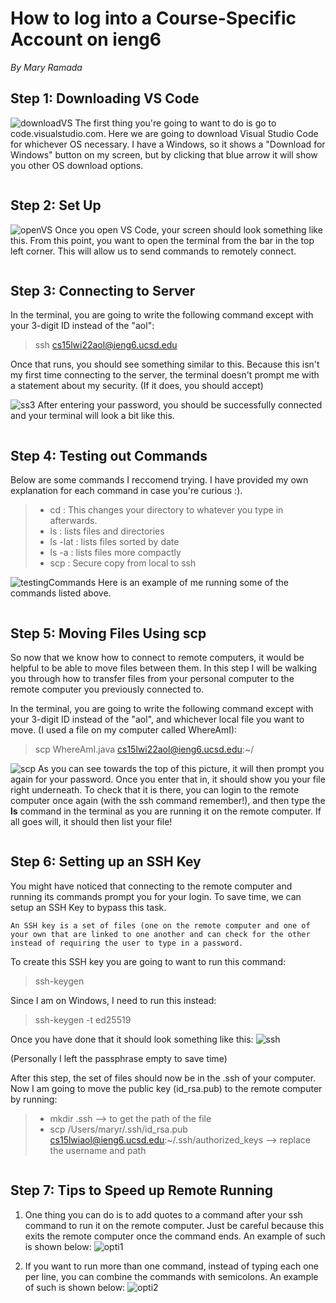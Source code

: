 # How to log into a Course-Specific Account on ieng6
*By Mary Ramada*

## Step 1: Downloading VS Code
![downloadVS](download.png)
The first thing you're going to want to do is go to code.visualstudio.com.
Here we are going to download Visual Studio Code for whichever OS necessary. I have a Windows, so it shows a "Download for Windows" button on my screen, but by clicking that blue arrow it will show you other OS download options. 
```
```
## Step 2: Set Up 
![openVS](ss1.png)
Once you open VS Code, your screen should look something like this. From this point, you want to open the terminal from the bar in the top left corner. This will allow us to send commands to remotely connect. 
```
```
## Step 3: Connecting to Server
In the terminal, you are going to write the following command except with your 3-digit ID instead of the "aol": 
> ssh cs15lwi22aol@ieng6.ucsd.edu

Once that runs, you should see something similar to this. Because this isn't my first time connecting to the server, the terminal doesn't prompt me with a statement about my security. (If it does, you should accept)

![ss3](ss3.png)
After entering your password, you should be successfully connected and your terminal will look a bit like this. 
```
```
## Step 4: Testing out Commands
Below are some commands I reccomend trying. I have provided my own explanation for each command in case you're curious :). 

>  * cd : This changes your directory to whatever you type in afterwards.
> * ls : lists files and directories 
> * ls -lat : lists files sorted by date
> * ls -a : lists files more compactly
> * scp : Secure copy from local to ssh

![testingCommands](ss4.png)
Here is an example of me running some of the commands listed above. 
```
```
## Step 5: Moving Files Using scp
So now that we know how to connect to remote computers, it would be helpful to be able to move files between them. In this step I will be walking you through how to transfer files from your personal computer to the remote computer you previously connected to. 

In the terminal, you are going to write the following command except with your 3-digit ID instead of the "aol", and whichever local file you want to move. (I used a file on my computer called WhereAmI): 
> scp WhereAmI.java cs15lwi22aol@ieng6.ucsd.edu:~/

![scp](ss5.png)
As you can see towards the top of this picture, it will then prompt you again for your password. Once you enter that in, it should show you your file right underneath. To check that it is there, you can login to the remote computer once again (with the ssh command remember!), and then type the **ls** command in the terminal as you are running it on the remote computer. If all goes will, it should then list your file!
```
```
## Step 6: Setting up an SSH Key
You might have noticed that connecting to the remote computer and running its commands prompt you for your login. To save time, we can setup an SSH Key to bypass this task. 

`An SSH key is a set of files (one on the remote computer and one of your own that are linked to one another and can check for the other instead of requiring the user to type in a password.`

To create this SSH key you are going to want to run this command: 
> ssh-keygen

Since I am on Windows, I need to run this instead: 
> ssh-keygen -t ed25519 

Once you have done that it should look something like this:
![ssh](ss6.png)

(Personally I left the passphrase empty to save time)

After this step, the set of files should now be in the .ssh of your computer. Now I am going to move the public key (id_rsa.pub) to the remote computer by running:
> * mkdir .ssh --> to get the path of the file
> * scp /Users/maryr/.ssh/id_rsa.pub cs15lwiaol@ieng6.ucsd.edu:~/.ssh/authorized_keys --> replace the username and path
```
```
## Step 7: Tips to Speed up Remote Running
1. One thing you can do is to add quotes to a command after your ssh command to run it on the remote computer. Just be careful because this exits the remote computer once the command ends. An example of such is shown below: 
![opti1](ss7.png)

2. If you want to run more than one command, instead of typing each one per line, you can combine the commands with semicolons. An example of such is shown below: 
![opti2](ss8.png)



